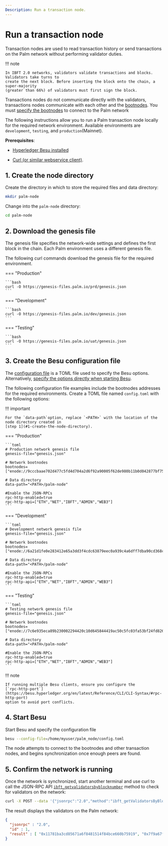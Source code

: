 ```yaml
---
Description: Run a transaction node.
---
```


# Run a transaction node

Transaction nodes are used to read transaction history or send transactions on the Palm network
without performing validator duties.

!!! note

    In IBFT 2.0 networks, validators validate transactions and blocks. Validators take turns to
    create the next block. Before inserting the block onto the chain, a super-majority
    (greater than 66%) of validators must first sign the block.

Transactions nodes do not communicate directly with the validators, transactions nodes communicate
with each other and the [bootnodes]. You must [specify the bootnodes] to connect to the Palm network

The following instructions allow you to run a Palm transaction node locally for the required
network environment. Available environments are `development`, `testing`, and `production`(Mainnet).

**Prerequisites**:

* [Hyperledger Besu installed]

* [Curl (or similar webservice client)](https://curl.haxx.se/download.html).

## 1. Create the node directory

Create the directory in which to store the required files and data directory:

```bash
mkdir palm-node
```

Change into the `palm-node` directory:

```bash
cd palm-node
```

## 2. Download the genesis file

The genesis file specifies the network-wide settings and defines the first block in the chain. Each
Palm environment uses a different genesis file.

The following curl commands download the genesis file for the required environment.

=== "Production"

    ```bash
    curl -O https://genesis-files.palm.io/prd/genesis.json
    ```

=== "Development"

    ```bash
    curl -O https://genesis-files.palm.io/dev/genesis.json
    ```

=== "Testing"

    ```bash
    curl -O https://genesis-files.palm.io/uat/genesis.json
    ```

## 3. Create the Besu configuration file

The [configuration file] is a TOML file used to specify the Besu options. Alternatively,
[specify the options directly when starting Besu].

The following configuration file examples include the bootnodes addresses for the required
environments. Create a TOML file named `config.toml` with the following options:

!!! important

    For the `data-path`option, replace `<PATH>` with the location of the node directory created in
    [step 1](#1-create-the-node-directory).

=== "Production"

    ```toml
    # Production network genesis file
    genesis-file="genesis.json"

    # Network bootnodes
    bootnodes=["enode://9cccbaae702d477c5fd4d704a2d6f92a90005f62de980b11b0d042877bf759774cf7d68d358c59427622e87538bc46afa1195d6ac12cb153d6771461c1830d1b@54.243.108.56:30303","enode://d6518f4f318a172158cf73c3e615c4eb488efb14c20b4a2f13570bf01092573222cd6935599a80017512457fb7f229cf6562f9d038b5d0dc98db95074d4a98b3@18.235.247.31:30303"]

    # Data directory
    data-path="<PATH>/palm-node"

    #Enable the JSON-RPCs
    rpc-http-enabled=true
    rpc-http-api=["ETH","NET","IBFT","ADMIN","WEB3"]
    ```

=== "Development"

    ```toml
    # Development network genesis file
    genesis-file="genesis.json"

    # Network bootnodes
    bootnodes=["enode://6a21d1fe0e283412e65a3dd3f4cdc63879eec0a939c4a6dff7dba90cd368ce89dcd732909c2f64d26267f85a56c43627f11742ef88feb712595362e1590ed077@18.205.172.1:30303","enode://7992a25ead5579feb1573aca85d17e49c7cb84d4391a7ac59430eecb9e24bb76a57d749b886e47e19ea8cec7ffbda326d8778434f418edda4ca1950937b3df34@52.2.6.154:30303"]

    # Data directory
    data-path="<PATH>/palm-node"

    #Enable the JSON-RPCs
    rpc-http-enabled=true
    rpc-http-api=["ETH","NET","IBFT","ADMIN","WEB3"]
    ```

=== "Testing"

    ```toml
    # Testing network genesis file
    genesis-file="genesis.json"

    # Network bootnodes
    bootnodes=["enode://7c6e935eca89b230002294420c10d645844419ac50c5fc03fa53bf24fd82600508f5a4d5b89f7690c7e8f9c5dc833605d60bb1dd35997669ab7f1fc274683803@54.162.14.76:30303","enode://2f5d0489e2bbbc495e3d38ae3df9cc0a47faf42818057d193f0f4863d44505277c3d1b9a863f7ad961830ef15a8f8b72ec52791f3cca5ef84284a29f82f2dd73@18.235.20.166:30303"]

    # Data directory
    data-path="<PATH>/palm-node"

    #Enable the JSON-RPCs
    rpc-http-enabled=true
    rpc-http-api=["ETH","NET","IBFT","ADMIN","WEB3"]
    ```

!!! note

    If running multiple Besu clients, ensure you configure the
    [`rpc-http-port`](https://besu.hyperledger.org/en/latest/Reference/CLI/CLI-Syntax/#rpc-http-port)
    option to avoid port conflicts.

## 4. Start Besu

Start Besu and specify the configuration file

```bash
besu --config-file=/home/myuser/palm_node/config.toml
```

The node attempts to connect to the bootnodes and other transaction nodes, and begins
synchronization once enough peers are found.

## 5. Confirm the network is running

Once the network is synchronized, start another terminal and use curl to call the JSON-RPC API
[`ibft_getvalidatorsbyblocknumber`](https://besu.hyperledger.org/en/latest/Reference/API-Methods/#ibft_getvalidatorsbyblocknumber)
method to check for validators on the network:

```bash
curl -X POST --data '{"jsonrpc":"2.0","method":"ibft_getValidatorsByBlockNumber","params":["latest"], "id":1}' localhost:8545
```

The result displays the validators on the Palm network:

```json
{
  "jsonrpc" : "2.0",
  "id" : 1,
  "result" : [ "0x11781ba3cd85671a6f8481514f84bce660b75919", "0x7f9a67f84a010bda3d83493e4f1476f2651b1dab", "0x88cd6a0d883f9104432d729df772131efe44b820", "0x948b655e3a1e3505c57d15f2c5c813e4abad9cb4", "0xb49ce87bcb7f8a1dde59bde1b4c18fbf00b424ac" ]
}
```
[bootnodes]: https://besu.hyperledger.org/HowTo/Find-and-Connect/Bootnodes/
[Hyperledger Besu installed]: https://besu.hyperledger.org/HowTo/Get-Started/Installation-Options/Install-Binaries/
[specify the options directly when starting Besu]: https://besu.hyperledger.org/Reference/CLI/CLI-Syntax/
[configuration file]: https://besu.hyperledger.org/HowTo/Configure/Using-Configuration-File/
[specify the bootnodes]: #3-create-the-besu-configuration-file
